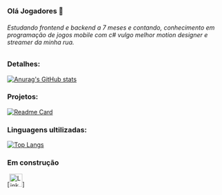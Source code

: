 ### Olá Jogadores 👋

###### Estudando frontend e backend a 7 meses e contando, conhecimento em programação de jogos mobile com c# vulgo melhor motion designer e streamer da minha rua.

### Detalhes:

[![Anurag's GitHub stats](https://github-readme-stats.vercel.app/api?username=playerLuiz&show_icons=true&theme=dark)](https://github.com/anuraghazra/github-readme-stats)

### Projetos:

[![Readme Card](https://github-readme-stats.vercel.app/api/pin/?username=playerLuiz&repo=TikTok-Projeto&show_icons=true&theme=dark)](https://github.com/anuraghazra/github-readme-stats)

### Linguagens ultilizadas:

[![Top Langs](https://github-readme-stats.vercel.app/api/top-langs/?username=playerLuiz&repo=TikTok-Projeto&show_icons=true&theme=dark)](https://github.com/anuraghazra/github-readme-stats)

### Em construção
[<img src="https://img.shields.io/badge/LinkedIn-0077B5?style=for-the-badge&logo=linkedin&logoColor=white" alt="Linkedin" height="30">]
